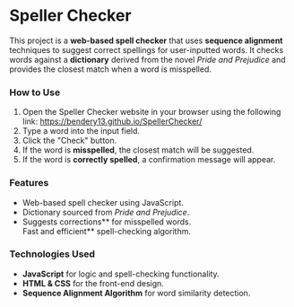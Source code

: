 # Speller Checker

This project is a **web-based spell checker** that uses **sequence alignment** techniques to suggest correct spellings for user-inputted words. It checks words against a **dictionary** derived from the novel *Pride and Prejudice* and provides the closest match when a word is misspelled. 

### How to Use  
  1. Open the Speller Checker website in your browser using the following link: https://bendery13.github.io/SpellerChecker/  
  2. Type a word into the input field.  
  3. Click the "Check" button.  
  4. If the word is **misspelled**, the closest match will be suggested.  
  5. If the word is **correctly spelled**, a confirmation message will appear.  

### Features  
 * Web-based spell checker using JavaScript.  
 * Dictionary sourced from *Pride and Prejudice*.  
 * Suggests corrections** for misspelled words.  
Fast and efficient** spell-checking algorithm.  

### Technologies Used  
- **JavaScript** for logic and spell-checking functionality.  
- **HTML & CSS** for the front-end design.  
- **Sequence Alignment Algorithm** for word similarity detection.  
